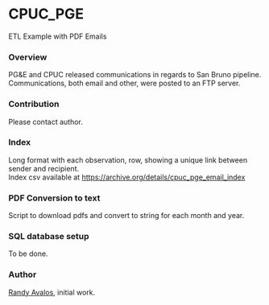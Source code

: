 # CPUC_PGE
ETL Example with PDF Emails


### Overview

PG&E and CPUC released communications in regards to San Bruno pipeline. Communications, both email and other, were posted to an FTP server.

### Contribution
Please contact author.

### Index

Long format with each observation, row, showing a unique link between sender and recipient.  
Index csv available at https://archive.org/details/cpuc_pge_email_index

### PDF Conversion to text
Script to download pdfs and convert to string for each month and year.

### SQL database setup
To be done.

### Author
[Randy Avalos](mailto:randy.joseph.avalos@gmail.com), initial work.
